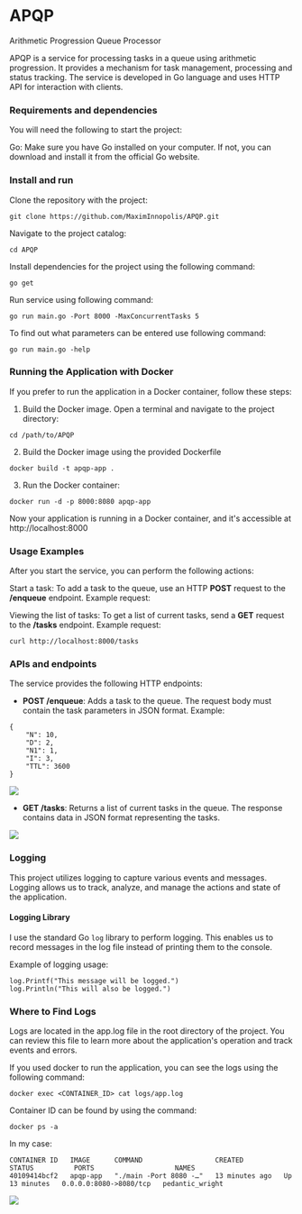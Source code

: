 # APQP
Arithmetic Progression Queue Processor

APQP is a service for processing tasks in a queue using arithmetic progression. 
It provides a mechanism for task management, processing and status tracking. 
The service is developed in Go language and uses HTTP API for interaction with clients.

### Requirements and dependencies
You will need the following to start the project:

Go: Make sure you have Go installed on your computer. 
If not, you can download and install it from the official Go website.

### Install and run
Clone the repository with the project:

```
git clone https://github.com/MaximInnopolis/APQP.git
```

Navigate to the project catalog:

```
cd APQP
```

Install dependencies for the project using the following command:

```
go get
```

Run service using following command:

```
go run main.go -Port 8000 -MaxConcurrentTasks 5
```

To find out what parameters can be entered use following command:

```
go run main.go -help
``` 

### Running the Application with Docker

If you prefer to run the application in a Docker container, follow these steps:

1. Build the Docker image. Open a terminal and navigate to the project directory:

``` 
cd /path/to/APQP
``` 

2. Build the Docker image using the provided Dockerfile

``` 
docker build -t apqp-app .  
``` 

3. Run the Docker container:

``` 
docker run -d -p 8000:8080 apqp-app
``` 

Now your application is running in a Docker container, and it's accessible at http://localhost:8000

### Usage Examples
After you start the service, you can perform the following actions:

Start a task: To add a task to the queue, use an HTTP **POST** request to the **/enqueue** endpoint. Example request:

Viewing the list of tasks: To get a list of current tasks, send a **GET** request to the **/tasks** endpoint.
Example request:
``` 
curl http://localhost:8000/tasks
``` 

### APIs and endpoints

The service provides the following HTTP endpoints:

- **POST /enqueue**: Adds a task to the queue. 
The request body must contain the task parameters in JSON format. Example:

``` 
{
    "N": 10,
    "D": 2,
    "N1": 1,
    "I": 3,
    "TTL": 3600
}
``` 

![](https://i.imgur.com/MrIOn4N.png)

- **GET /tasks**: Returns a list of current tasks in the queue. 
The response contains data in JSON format representing the tasks.

![](https://i.imgur.com/rMKDbKr.png)

### Logging

This project utilizes logging to capture various events and messages. Logging allows us to track, analyze, and manage the actions and state of the application.

#### Logging Library

I use the standard Go `log` library to perform logging. This enables us to record messages in the log file instead of printing them to the console.

Example of logging usage:

```
log.Printf("This message will be logged.")
log.Println("This will also be logged.")
```

### Where to Find Logs
Logs are located in the app.log file in the root directory of the project. You can review this file to learn more about the application's operation and track events and errors.

If you used docker to run the application,
you can see the logs using the following command:

```
docker exec <CONTAINER_ID> cat logs/app.log
```

Container ID can be found by using the command:
```
docker ps -a
```

In my case:

```
CONTAINER ID   IMAGE      COMMAND                  CREATED          STATUS          PORTS                    NAMES
40109414bcf2   apqp-app   "./main -Port 8080 -…"   13 minutes ago   Up 13 minutes   0.0.0.0:8080->8080/tcp   pedantic_wright
```

![](https://i.imgur.com/VFuNwc7.png)